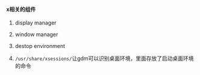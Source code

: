 #### x相关的组件
1. display manager
2. window manager
3. destop environment

1. `/usr/share/xsessions/`让gdm可以识别桌面环境，里面存放了启动桌面环境的命令